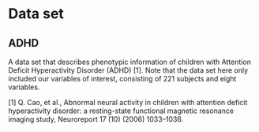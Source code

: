 # Data set

## ADHD
A data set that describes phenotypic information of children with 
Attention Deficit Hyperactivity Disorder (ADHD) [1]. 
Note that the data set here only included our variables of interest, 
consisting of 221 subjects and eight variables.


[1]  Q. Cao, et al., Abnormal neural activity in children with attention deficit 
hyperactivity disorder: a resting-state functional magnetic resonance imaging study,
Neuroreport 17 (10) (2006) 1033–1036. 

